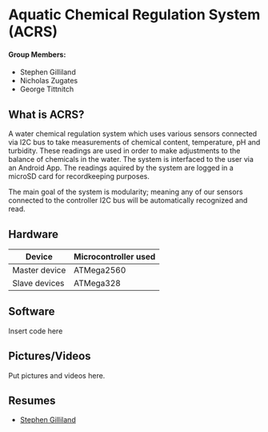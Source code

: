 # Aquatic Chemical Regulation System (ACRS)

#### Group Members:
- Stephen Gilliland
- Nicholas Zugates
- George Tittnitch

## What is ACRS?
A water chemical regulation system which uses various sensors connected via I2C bus to take measurements of chemical content, temperature, pH and turbidity. These readings are used in order to make adjustments to the balance of chemicals in the water. The system is interfaced to the user via an Android App. The readings aquired by the system are logged in a microSD card for recordkeeping purposes.

The main goal of the system is modularity; meaning any of our sensors connected to the controller I2C bus will be automatically recognized and read.  

## Hardware
Device | Microcontroller used
------------ | -------------
Master device | ATMega2560
Slave devices | ATMega328

## Software
Insert code here

## Pictures/Videos
Put pictures and videos here.

## Resumes
- [Stephen Gilliland](./Resumes/SGilliland_Resume.pdf)
